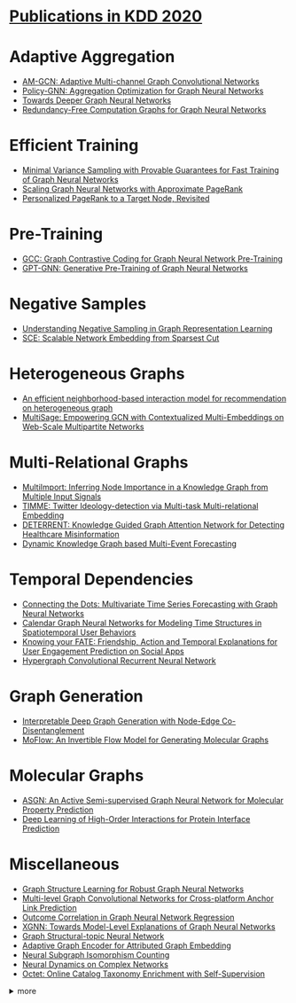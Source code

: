 # [Publications in KDD 2020](https://www.kdd.org/kdd2020/accepted-papers)



# Adaptive Aggregation
- [AM-GCN: Adaptive Multi-channel Graph Convolutional Networks](https://github.com/naganandy/graph-based-deep-learning-literature/blob/master/conference-publications/folders/publications_kdd20/amgcn_kdd20/README.md)
- [Policy-GNN: Aggregation Optimization for Graph Neural Networks](https://github.com/naganandy/graph-based-deep-learning-literature/blob/master/conference-publications/folders/publications_kdd20/policygnn_kdd20/README.md)
- [Towards Deeper Graph Neural Networks](https://github.com/naganandy/graph-based-deep-learning-literature/blob/master/conference-publications/folders/publications_kdd20/dagnn_kdd20/README.md)
- [Redundancy-Free Computation Graphs for Graph Neural Networks](https://github.com/naganandy/graph-based-deep-learning-literature/blob/master/conference-publications/folders/publications_kdd20/hag_kdd20/README.md)



# Efficient Training
- [Minimal Variance Sampling with Provable Guarantees for Fast Training of Graph Neural Networks](https://github.com/naganandy/graph-based-deep-learning-literature/blob/master/conference-publications/folders/publications_kdd20/mvsgcn_kdd20/README.md)
- [Scaling Graph Neural Networks with Approximate PageRank](https://github.com/naganandy/graph-based-deep-learning-literature/blob/master/conference-publications/folders/publications_kdd20/pprgo_kdd20/README.md)
- [Personalized PageRank to a Target Node, Revisited](https://github.com/naganandy/graph-based-deep-learning-literature/blob/master/conference-publications/folders/publications_kdd20/rbs_kdd20/README.md)



# Pre-Training
- [GCC: Graph Contrastive Coding for Graph Neural Network Pre-Training](https://github.com/naganandy/graph-based-deep-learning-literature/blob/master/conference-publications/folders/publications_kdd20/gcc_kdd20/README.md)
- [GPT-GNN: Generative Pre-Training of Graph Neural Networks](https://github.com/naganandy/graph-based-deep-learning-literature/blob/master/conference-publications/folders/publications_kdd20/gptgnn_kdd20/README.md)



# Negative Samples
- [Understanding Negative Sampling in Graph Representation Learning](https://github.com/naganandy/graph-based-deep-learning-literature/blob/master/conference-publications/folders/publications_kdd20/mcns_kdd20/README.md)
- [SCE: Scalable Network Embedding from Sparsest Cut](https://github.com/naganandy/graph-based-deep-learning-literature/blob/master/conference-publications/folders/publications_kdd20/sce_kdd20/README.md)



# Heterogeneous Graphs
- [An efficient neighborhood-based interaction model for recommendation on heterogeneous graph](https://github.com/naganandy/graph-based-deep-learning-literature/blob/master/conference-publications/folders/publications_kdd20/nirec_kdd20/README.md)
- [MultiSage: Empowering GCN with Contextualized Multi-Embeddings on Web-Scale Multipartite Networks](https://github.com/naganandy/graph-based-deep-learning-literature/blob/master/conference-publications/folders/publications_kdd20/multisage_kdd20/README.md)



# Multi-Relational Graphs
- [MultiImport: Inferring Node Importance in a Knowledge Graph from Multiple Input Signals](https://github.com/naganandy/graph-based-deep-learning-literature/blob/master/conference-publications/folders/publications_kdd20/multiimport_kdd20/README.md)
- [TIMME: Twitter Ideology-detection via Multi-task Multi-relational Embedding](https://github.com/naganandy/graph-based-deep-learning-literature/blob/master/conference-publications/folders/publications_kdd20/timme_kdd20/README.md)
- [DETERRENT: Knowledge Guided Graph Attention Network for Detecting Healthcare Misinformation](https://github.com/naganandy/graph-based-deep-learning-literature/blob/master/conference-publications/folders/publications_kdd20/deterrent_kdd20/README.md)
- [Dynamic Knowledge Graph based Multi-Event Forecasting](https://github.com/naganandy/graph-based-deep-learning-literature/blob/master/conference-publications/folders/publications_kdd20/glean_kdd20/README.md)



# Temporal Dependencies
- [Connecting the Dots: Multivariate Time Series Forecasting with Graph Neural Networks](https://github.com/naganandy/graph-based-deep-learning-literature/blob/master/conference-publications/folders/publications_kdd20/mtgnn_kdd20/README.md)
- [Calendar Graph Neural Networks for Modeling Time Structures in Spatiotemporal User Behaviors](https://github.com/naganandy/graph-based-deep-learning-literature/blob/master/conference-publications/folders/publications_kdd20/calendargnn_kdd20/README.md)
- [Knowing your FATE: Friendship, Action and Temporal Explanations for User Engagement Prediction on Social Apps](https://github.com/naganandy/graph-based-deep-learning-literature/blob/master/conference-publications/folders/publications_kdd20/fate_kdd20/README.md)
- [Hypergraph Convolutional Recurrent Neural Network](https://github.com/naganandy/graph-based-deep-learning-literature/blob/master/conference-publications/folders/publications_kdd20/hgcrnn_kdd20/README.md)



# Graph Generation
- [Interpretable Deep Graph Generation with Node-Edge Co-Disentanglement](https://github.com/naganandy/graph-based-deep-learning-literature/blob/master/conference-publications/folders/publications_kdd20/nedipvae_kdd20/README.md)
- [MoFlow: An Invertible Flow Model for Generating Molecular Graphs](https://github.com/naganandy/graph-based-deep-learning-literature/blob/master/conference-publications/folders/publications_kdd20/moflow_kdd20/README.md)



# Molecular Graphs
- [ASGN: An Active Semi-supervised Graph Neural Network for Molecular Property Prediction](https://github.com/naganandy/graph-based-deep-learning-literature/blob/master/conference-publications/folders/publications_kdd20/asgn_kdd20/README.md)
- [Deep Learning of High-Order Interactions for Protein Interface Prediction](https://github.com/naganandy/graph-based-deep-learning-literature/blob/master/conference-publications/folders/publications_kdd20/hopi_kdd20/README.md)



# Miscellaneous
- [Graph Structure Learning for Robust Graph Neural Networks](https://github.com/naganandy/graph-based-deep-learning-literature/blob/master/conference-publications/folders/publications_kdd20/prognn_kdd20/README.md)
- [Multi-level Graph Convolutional Networks for Cross-platform Anchor Link Prediction](https://github.com/naganandy/graph-based-deep-learning-literature/blob/master/conference-publications/folders/publications_kdd20/mgcn_kdd20/README.md)
- [Outcome Correlation in Graph Neural Network Regression](https://github.com/naganandy/graph-based-deep-learning-literature/blob/master/conference-publications/folders/publications_kdd20/cgnn_kdd20/README.md)
- [XGNN: Towards Model-Level Explanations of Graph Neural Networks](https://github.com/naganandy/graph-based-deep-learning-literature/blob/master/conference-publications/folders/publications_kdd20/xgnn_kdd20/README.md)
- [Graph Structural-topic Neural Network](https://github.com/naganandy/graph-based-deep-learning-literature/blob/master/conference-publications/folders/publications_kdd20/graphstone_kdd20/README.md)
- [Adaptive Graph Encoder for Attributed Graph Embedding](https://github.com/naganandy/graph-based-deep-learning-literature/blob/master/conference-publications/folders/publications_kdd20/age_kdd20/README.md)
- [Neural Subgraph Isomorphism Counting](https://github.com/naganandy/graph-based-deep-learning-literature/blob/master/conference-publications/folders/publications_kdd20/diamnet_kdd20/README.md)
- [Neural Dynamics on Complex Networks](https://github.com/naganandy/graph-based-deep-learning-literature/blob/master/conference-publications/folders/publications_kdd20/ndcn_kdd20/README.md)
- [Octet: Online Catalog Taxonomy Enrichment with Self-Supervision](https://github.com/naganandy/graph-based-deep-learning-literature/blob/master/conference-publications/folders/publications_kdd20/octet_kdd20/README.md)



<details> 
<summary> more </summary> 

- Certifiable Robustness of Graph Convolutional Networks under Structure Perturbations
- A Data Driven Graph Generative Model for Temporal Interaction Networks
- A Framework for Recommending Accurate and Diverse Items Using Bayesian Graph Convolutional Neural Networks
- Attentional Multi-graph Convolutional Network for Regional Economy Prediction with Open Migration Data
- CurvaNet: Geometric Deep Learning based on Multi-scale Directional Curvature for 3D Shape Analysis
- Data Compression as a Comprehensive Framework for Graph Drawing and Representation Learning
- Dual Channel Hypergraph Collaborative Filtering
- Edge-consensus Learning: Deep Learning on P2P Networks with Nonhomogeneous Data
- Graph Attention Networks over Edge Content-Based Channels
- Handling Information Loss of Graph Neural Networks for Session-based Recommendation
- HGCN: A Heterogeneous Graph Convolutional Network-Based Deep Learning Model Toward Collective Classification
- HGMF: Heterogeneous Graph-based Fusion for Multimodal Data with Incompleteness
- Incremental Mobile User Profiling: Reinforcement Learning with Spatial Knowledge Graph for Modeling Event Streams
- Learning Effective Road Network Representation with Hierarchical Graph Neural Networks
- Node-Edge Co-disentangled Representation Learning for Attributed Graph Generation
- NodeAug: Semi-Supervised Node Classification with Data Augmentation
- Partial Multi-Label Learning via Probabilistic Graph Matching Mechanism
- REA: Robust Cross-lingual Entity Alignment Between Knowledge Graphs
- SEAL: Learning Heuristics for Community Detection with Generative Adversarial Networks
- TinyGNN: Learning Efficient Graph Neural Networks
- A Dual Heterogeneous Graph Attention Network to Improve Long-Tail Performance for Shop Search in E-Commerce
- ConSTGAT: Contextual Spatial-Temporal Graph Attention Network for Travel Time Estimation at Baidu Maps
- Dynamic Heterogeneous Graph Neural Network for Real-time Event Prediction
- Grale: Designing Networks for Graph Learning
- Personalized Image Retrieval with Sparse Graph Representation Learning
- Correlation Networks for Extreme Multi-label Text Classification
- CoRel: Seed-Guided Topical Taxonomy Construction by Concept Learning and Relation Transferring
- FreeDOM: A Transferable Neural Architecture for Structured Information Extraction on Web Documents
- Geodesic Forests
- Grammatically Recognizing Images with Tree Convolution
- Hierarchical Attention Propagation for Healthcare Representation Learning
- InFoRM: Individual Fairness on Graph Mining
- Local Community Detection in Multiple Networks
- Local Motif Clustering on Time-Evolving Graphs
- Domain Specific Knowledge Graphs as a Service to the Public
- HetETA: Heterogeneous Information Network Embedding for Estimating Time of Arrival
- Large-Scale Training System for 100-Million Classification at Alibaba
- OptMatch: Optimized Matchmaking via Modeling the High-Order Interactions on the Arena
- SimClusters: Community-Based Representations for Heterogeneous Recommendations at Twitter

</details>
